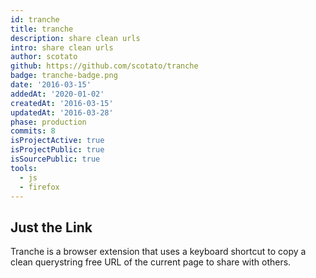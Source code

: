 ```yaml
---
id: tranche
title: tranche
description: share clean urls
intro: share clean urls
author: scotato
github: https://github.com/scotato/tranche
badge: tranche-badge.png
date: '2016-03-15'
addedAt: '2020-01-02'
createdAt: '2016-03-15'
updatedAt: '2016-03-28'
phase: production
commits: 8
isProjectActive: true
isProjectPublic: true
isSourcePublic: true
tools: 
  - js
  - firefox
---
```


## Just the Link
Tranche is a browser extension that uses a keyboard shortcut to copy a clean querystring free URL of the current page to share with others.
